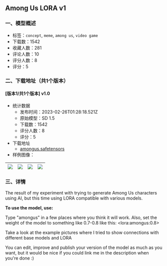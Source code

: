 ## Among Us LORA v1
### 一、模型概述

- 标签：`concept`, `meme`, `among us`, `video game`
- 下载数：1542
- 收藏人数：281
- 评论人数：10
- 评分人数：8
- 评分：5

### 二、下载地址（共1个版本）

#### [版本1/共1个版本] v1.0

- 统计数据
  - 发布时间：2023-02-26T01:28:18.521Z
  - 原始模型：SD 1.5
  - 下载数：1542
  - 评分人数：8
  - 评分：5
- 下载地址
  - [amongus.safetensors](https://civitai.com/api/download/models/15422)
- 样例图像：

| <img src="https://image.civitai.com/xG1nkqKTMzGDvpLrqFT7WA/61fe0240-d287-4b0c-c2ae-203a8807c600/width=450/153624.jpeg" /> | <img src="https://image.civitai.com/xG1nkqKTMzGDvpLrqFT7WA/3ed5e6ef-7a90-46e9-fe59-2df40a57be00/width=450/153638.jpeg" /> | <img src="https://image.civitai.com/xG1nkqKTMzGDvpLrqFT7WA/24e3e08b-976a-4793-d32b-991f4c8b1b00/width=450/153633.jpeg" /> | <img src="https://image.civitai.com/xG1nkqKTMzGDvpLrqFT7WA/f996a5c6-ef47-460a-ea29-7c51a4f5c700/width=450/153640.jpeg" /> |
| ---- | ---- | ---- | ---- |


### 三、详情
<p>The result of my experiment with trying to generate Among Us characters using AI, but this time using LORA compatible with various models.</p><p><strong>To use the model, use:</strong></p><p>Type "amongus" in a few places where you think it will work. Also, set the weight of the model to something like 0.7-0.8 like this: &lt;lora:amongus:0.8&gt;</p><p>Take a look at the example pictures where I tried to show connections with different base models and LORA</p><p>You can edit, improve and publish your version of the model as much as you want, but it would be nice if you could link me in the description when you're done :)</p>